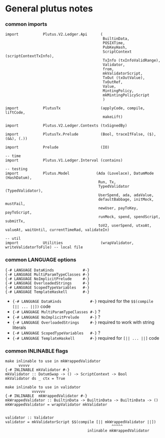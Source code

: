 # General plutus notes

### common imports 
```
import           Plutus.V2.Ledger.Api      (
                                            BuiltinData, 
                                            POSIXTime, 
                                            PubKeyHash,
                                            ScriptContext (scriptContextTxInfo),
                                            TxInfo (txInfoValidRange),
                                            Validator, 
                                            from, 
                                            mkValidatorScript, 
                                            TxOut (txOutValue),
                                            TxOutRef, 
                                            Value,
                                            MintingPolicy,
                                            mkMintingPolicyScript
                                            )

import           PlutusTx                  (applyCode, compile, liftCode,
                                            makeLift)

import           Plutus.V2.Ledger.Contexts (txSignedBy)

import           PlutusTx.Prelude          (Bool, traceIfFalse, ($), (&&), (.))

import           Prelude                   (IO)

-- time
import           Plutus.V1.Ledger.Interval (contains)

-- testing
import           Plutus.Model            (Ada (Lovelace), DatumMode (HashDatum),
                                          Run, Tx,
                                          TypedValidator (TypedValidator),
                                          UserSpend, ada, adaValue,
                                          defaultBabbage, initMock, mustFail,
                                          newUser, payToKey, payToScript,
                                          runMock, spend, spendScript, submitTx,
                                          toV2, userSpend, utxoAt, valueAt, waitUntil, currentTimeRad, validateIn)

-- util
import           Utilities                 (wrapValidator, writeValidatorToFile) -- local file
```

### common LANGUAGE options
```
{-# LANGUAGE DataKinds             #-}
{-# LANGUAGE MultiParamTypeClasses #-}
{-# LANGUAGE NoImplicitPrelude     #-}
{-# LANGUAGE OverloadedStrings     #-}
{-# LANGUAGE ScopedTypeVariables   #-}
{-# LANGUAGE TemplateHaskell       #-}
```

- `{-# LANGUAGE DataKinds             #-}` required for the `$$(compile [|| ... ||])` code 
- `{-# LANGUAGE MultiParamTypeClasses #-}` ?
- `{-# LANGUAGE NoImplicitPrelude     #-}` ?
- `{-# LANGUAGE OverloadedStrings     #-}` required to work with string literals
- `{-# LANGUAGE ScopedTypeVariables   #-}` ?
- `{-# LANGUAGE TemplateHaskell       #-}` required for `[|| ... ||]` code

### common INLINABLE flags

```
make inlinable to use in mkWrappedValidator
      vvvvv
{-# INLINABLE mkValidator #-}
mkValidator :: DatumSwap -> () -> ScriptContext -> Bool
mkValidator ds _ ctx = True

make inlinable to use in validator
            vvvvvv
{-# INLINABLE  mkWrappedValidator #-}
mkWrappedValidator :: BuiltinData -> BuiltinData -> BuiltinData -> ()
mkWrappedValidator = wrapValidator mkValidator


validator :: Validator
validator = mkValidatorScript $$(compile [|| mkWrappedValidator ||])
                                                ^^^^^
                                     inlinable mkWrappedValidator
```